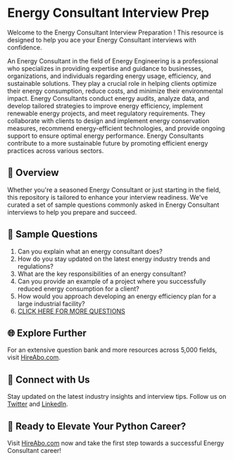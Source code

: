 # Energy Consultant Interview Prep

Welcome to the Energy Consultant Interview Preparation ! This resource is designed to help you ace your Energy Consultant interviews with confidence.

An Energy Consultant in the field of Energy Engineering is a professional who specializes in providing expertise and guidance to businesses, organizations, and individuals regarding energy usage, efficiency, and sustainable solutions. They play a crucial role in helping clients optimize their energy consumption, reduce costs, and minimize their environmental impact. Energy Consultants conduct energy audits, analyze data, and develop tailored strategies to improve energy efficiency, implement renewable energy projects, and meet regulatory requirements. They collaborate with clients to design and implement energy conservation measures, recommend energy-efficient technologies, and provide ongoing support to ensure optimal energy performance. Energy Consultants contribute to a more sustainable future by promoting efficient energy practices across various sectors.

## 🚀 Overview

Whether you're a seasoned Energy Consultant or just starting in the field, this repository is tailored to enhance your interview readiness. We've curated a set of sample questions commonly asked in Energy Consultant interviews to help you prepare and succeed.

## 📝 Sample Questions

1. Can you explain what an energy consultant does?
2. How do you stay updated on the latest energy industry trends and regulations?
3. What are the key responsibilities of an energy consultant?
4. Can you provide an example of a project where you successfully reduced energy consumption for a client?
5. How would you approach developing an energy efficiency plan for a large industrial facility?
6. [CLICK HERE FOR MORE QUESTIONS](https://hireabo.com/job/20_1_2/Energy%20Consultant)

## 🌐 Explore Further

For an extensive question bank and more resources across 5,000 fields, visit [HireAbo.com](https://www.hireabo.com).

## 📱 Connect with Us

Stay updated on the latest industry insights and interview tips. Follow us on [Twitter](https://twitter.com/hireabo) and [LinkedIn](https://www.linkedin.com/in/hire-abo-3609972a8/).

## 🚀 Ready to Elevate Your Python Career?

Visit [HireAbo.com](https://www.hireabo.com) now and take the first step towards a successful Energy Consultant career!